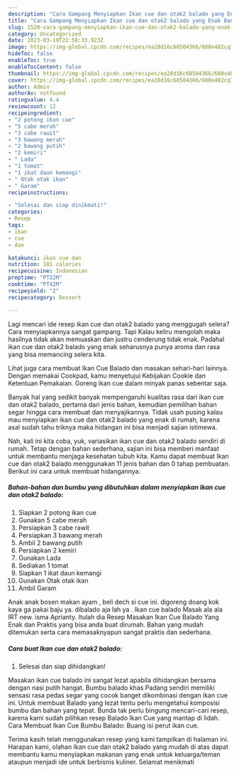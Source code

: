 ```yaml
---
description: "Cara Gampang Menyiapkan Ikan cue dan otak2 balado yang Enak Banget, Buat Buka Puasa Enak"
title: "Cara Gampang Menyiapkan Ikan cue dan otak2 balado yang Enak Banget, Buat Buka Puasa Enak"
slug: 1520-cara-gampang-menyiapkan-ikan-cue-dan-otak2-balado-yang-enak-banget-buat-buka-puasa-enak
category: Uncategorized
date: 2023-03-19T22:50:33.923Z
image: https://img-global.cpcdn.com/recipes/ea28d16c68504366/680x482cq70/ikan-cue-dan-otak2-balado-foto-resep-utama.jpg
hideToc: false
enableToc: true
enableTocContent: false
thumbnail: https://img-global.cpcdn.com/recipes/ea28d16c68504366/680x482cq70/ikan-cue-dan-otak2-balado-foto-resep-utama.jpg
cover: https://img-global.cpcdn.com/recipes/ea28d16c68504366/680x482cq70/ikan-cue-dan-otak2-balado-foto-resep-utama.jpg
author: Admin
authorAv: notfound
ratingvalue: 4.4
reviewcount: 12
recipeingredient:
- "2 potong ikan cue"
- "5 cabe merah"
- "3 cabe rawit"
- "3 bawang merah"
- "2 bawang putih"
- "2 kemiri"
- " Lada"
- "1 tomat"
- "1 ikat daun kemangi"
- " Otak otak ikan"
- " Garam"
recipeinstructions:

- "Selesai dan siap dinikmati!"
categories:
- Resep
tags:
- ikan
- cue
- dan

katakunci: ikan cue dan 
nutrition: 101 calories
recipecuisine: Indonesian
preptime: "PT22M"
cooktime: "PT42M"
recipeyield: "2"
recipecategory: Dessert

---
```



Lagi mencari ide resep ikan cue dan otak2 balado yang menggugah selera? Cara menyiapkannya sangat gampang. Tapi Kalau keliru mengolah maka hasilnya tidak akan memuaskan dan justru cenderung tidak enak. Padahal ikan cue dan otak2 balado yang enak seharusnya punya aroma dan rasa yang bisa memancing selera kita.


Lihat juga cara membuat Ikan Cue Balado dan masakan sehari-hari lainnya. Dengan memakai Cookpad, kamu menyetujui Kebijakan Cookie dan Ketentuan Pemakaian. Goreng ikan cue dalam minyak panas sebentar saja.

Banyak hal yang sedikit banyak mempengaruhi kualitas rasa dari ikan cue dan otak2 balado, pertama dari jenis bahan, kemudian pemilihan bahan segar hingga cara membuat dan menyajikannya. Tidak usah pusing kalau mau menyiapkan ikan cue dan otak2 balado yang enak di rumah, karena asal sudah tahu triknya maka hidangan ini bisa menjadi sajian istimewa.


Nah, kali ini kita coba, yuk, variasikan ikan cue dan otak2 balado sendiri di rumah. Tetap dengan bahan sederhana, sajian ini bisa memberi manfaat untuk membantu menjaga kesehatan tubuh kita. Kamu dapat membuat Ikan cue dan otak2 balado menggunakan 11 jenis bahan dan 0 tahap pembuatan. Berikut ini cara untuk membuat hidangannya.

<!--inarticleads1-->

##### Bahan-bahan dan bumbu yang dibutuhkan dalam menyiapkan Ikan cue dan otak2 balado:

1. Siapkan 2 potong ikan cue
1. Gunakan 5 cabe merah
1. Persiapkan 3 cabe rawit
1. Persiapkan 3 bawang merah
1. Ambil 2 bawang putih
1. Persiapkan 2 kemiri
1. Gunakan  Lada
1. Sediakan 1 tomat
1. Siapkan 1 ikat daun kemangi
1. Gunakan  Otak otak ikan
1. Ambil  Garam


Anak anak bosen makan ayam , beli dech si cue ini. digoreng doang kok kaya ga pakai baju ya. dibalado aja lah ya . Ikan cue balado Masak ala ala IRT new. isma Aprianty. Itulah dia Resep Masakan Ikan Cue Balado Yang Enak dan Praktis yang bisa anda buat dirumah. Bahan yang mudah ditemukan serta cara memasaknyapun sangat praktis dan sederhana. 

<!--inarticleads2-->

##### Cara buat Ikan cue dan otak2 balado:


1. Selesai dan siap dihidangkan!

Masakan ikan cue balado ini sangat lezat apabila dihidangkan bersama dengan nasi putih hangat. Bumbu balado khas Padang sendiri memiliki sensasi rasa pedas segar yang cocok banget dikombinasi dengan ikan cue ini. Untuk membuat Balado yang lezat tentu perlu mengetahui komposisi bumbu dan bahan yang tepat. Bunda tak perlu bingung mencari-cari resep, karena kami sudah pilihkan resep Balado Ikan Cue yang mantap di lidah. Cara Membuat Ikan Cue Bumbu Balado: Buang isi perut ikan cue. 

Terima kasih telah menggunakan resep yang kami tampilkan di halaman ini. Harapan kami, olahan Ikan cue dan otak2 balado yang mudah di atas dapat membantu kamu menyiapkan makanan yang enak untuk keluarga/teman ataupun menjadi ide untuk berbisnis kuliner. Selamat menikmati
